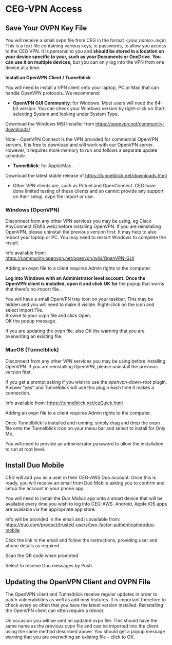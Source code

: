 # CEG-VPN Access

## Save Your OVPN Key File

You will receive a small ovpn file from CEG in the format _&lt;your name&gt;.ovpn._ This is a text file containing various keys, ie passwords, to allow you access to the CEG VPN. It is personal to you and **should be stored in a location on your device specific to your, such as your Documents or OneDrive. You can use it on multiple devices,** but you can only log into the VPN from one device at a time.

**Install an OpenVPN Client / Tunnelblick**

You will need to install a VPN client onto your laptop, PC or Mac that can handle OpenVPN protocols. We recommend:

- **OpenVPN GUI Community**: for Windows. Most users will need the 64-bit version. You can check your Windows version by right-click on Start, selecting System and looking under System Type.

Download the Windows MSI Installer from <https://openvpn.net/community-downloads/>

Note \- OpenVPN Connect is the VPN provided for commercial OpenVPN servers. It is free to download and will work with our OpenVPN server. However, it requires more memory to run and follows a separate update schedule.

- **Tunnelblick**: for Apple/Mac.

Download the latest stable release of <https://tunnelblick.net/downloads.html>

- Other VPN clients are, such as Pritunl and OpenConnect. CEG have done limited testing of these clients and so cannot provide any support on their setup, ovpn file import or use.

### Windows (OpenVPN)

Disconnect from any other VPN services you may be using, eg Cisco AnyConnect (EMIS web) before installing OpenVPN. If you are reinstalling OpenVPN, please uninstall the previous version first. It may help to also reboot your laptop or PC. You may need to restart Windows to complete the install.

Info available from: <https://community.openvpn.net/openvpn/wiki/OpenVPN-GUI>

Adding an ovpn file to a client requires Admin rights to the computer.

**Log into Windows with an Administrator level account. Once the OpenVPN client is installed, open it and click OK for** the popup that warns that there's no import file.

You will have a small OpenVPN tray icon on your taskbar. This may be hidden and you will need to make it visible. Right-click on the icon and select Import File.  
Browse to your ovpn file and click Open.  
OK the popup message.

If you are updating the ovpn file, also OK the warning that you are overwriting an existing file.

### MacOS (Tunnelblick)

Disconnect from any other VPN services you may be using before installing OpenVPN. If you are reinstalling OpenVPN, please uninstall the previous version first.

If you get a prompt asking if you wish to use the _openvpn-down-root_ plugin. Answer "yes" and Tunnelblick will use this plugin each time it makes a connection.

Info available from: <https://tunnelblick.net/czQuick.html>

Adding an ovpn file to a client requires Admin rights to the computer.

Once Tunnelblick is installed and running, simply drag and drop the ovpn file onto the Tunnelblick icon on your menu bar and select to install for Only Me.

You will need to provide an administrator password to allow the installation to run at root level.

## Install Duo Mobile

CEG will add you as a user in their CEG-AWS Duo account. Once this is ready, you will receive an email from Duo Mobile asking you to confirm and setup the account in your phone app.

You will need to install the _Duo Mobile_ app onto a smart device that will be available every time you wish to log into CEG-AWS. Android, Apple iOS apps are available via the appropriate app store.

Info will be provided in the email and is available from: <https://duo.com/product/trusted-users/two-factor-authentication/duo-mobile>

Click the link in the email and follow the instructions, providing user and phone details as required.

Scan the QR code when promoted.

Select to receive Duo messages by Push.

## Updating the OpenVPN Client and OVPN File

The OpenVPN client and Tunnelblick receive regular updates in order to patch vulnerabilities as well as add new features. It is important therefore to check every so often that you have the latest version installed. Reinstalling the OpenVPN client can often require a reboot.

On occasion you will be sent an updated ovpn file. This should have the same name as the previous ovpn file and can be imported into the client using the same method described above. You should get a popup message warning that you are overwriting an existing file – click to OK.